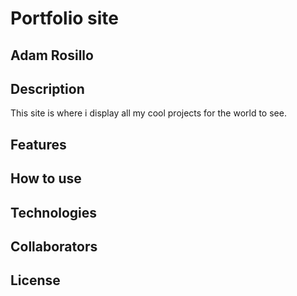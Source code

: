 # Portfolio site
## Adam Rosillo

## Description
This site is where i display all my cool projects for the world to see. 

## Features
## How to use
## Technologies
## Collaborators
## License